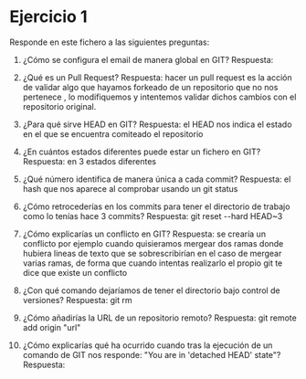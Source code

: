 
Ejercicio 1
===========
Responde en este fichero a las siguientes preguntas: 

1. ¿Cómo se configura el email de manera global en GIT?
Respuesta: 

2. ¿Qué es un Pull Request?
Respuesta: hacer un pull request es la acción de validar algo que hayamos forkeado de un repositorio que no nos pertenece , lo modifiquemos y intentemos validar dichos cambios con el repositorio original.

3. ¿Para qué sirve HEAD en GIT?
Respuesta: el HEAD nos indica el estado en el que se encuentra comiteado el repositorio

4. ¿En cuántos estados diferentes puede estar un fichero en GIT?
Respuesta: en 3 estados diferentes 

5. ¿Qué número identifica de manera única a cada commit?
Respuesta: el hash que nos aparece al comprobar usando un git status

6. ¿Cómo retrocederías en los commits para tener el directorio de trabajo como lo tenías hace 3 commits?
Respuesta: git reset --hard HEAD~3

7. ¿Cómo explicarías un conflicto en GIT?
Respuesta: se crearía un conflicto por ejemplo cuando quisieramos mergear dos ramas donde hubiera lineas de texto que se sobrescribirían en el caso de mergear varias ramas, de forma que cuando intentas realizarlo el propio git te dice que existe un conflicto

8. ¿Con qué comando dejaríamos de tener el directorio bajo control de versiones?
Respuesta: git rm

9. ¿Cómo añadirías la URL de un repositorio remoto?
Respuesta: git remote add origin "url"

10. ¿Cómo explicarías qué ha ocurrido cuando tras la ejecución de un comando de GIT nos responde: "You are in 'detached HEAD' state"?
Respuesta:
